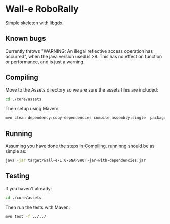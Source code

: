 # Wall-e RoboRally 
Simple skeleton with libgdx. 


## Known bugs
Currently throws "WARNING: An illegal reflective access operation has occurred", 
when the java version used is >8. This has no effect on function or performance, and is just a warning.

## Compiling

Move to the Assets directory so we are sure the assets files are included:

```bash
cd ./core/assets
```

Then setup using Maven:

```bash
mvn clean dependency:copy-dependencies compile assembly:single  package -f ../../
```

## Running

Assuming you have done the steps in [Compiling](#compiling),
runninng should be as simple as:

```bash
java -jar target/wall-e-1.0-SNAPSHOT-jar-with-dependencies.jar
```

## Testing

If you haven't already:
```bash
cd ./core/assets
```

Then run the tests with Maven:

```bash
mvn test -f ../../
```
